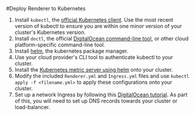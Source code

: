 #Deploy Renderer to Kubernetes

1. Install `kubectl`, the [official Kubernetes client](https://kubernetes.io/docs/tasks/tools/install-kubectl/). Use the most recent version of kubectl to ensure you are within one minor version of your cluster's Kubernetes version.
2. Install `doctl`, the official [DigitalOcean command-line tool](https://github.com/digitalocean/doctl), or other cloud platform-specific command-line tool.
3. Install [helm](https://helm.sh/docs/intro/install/), the kubernetes package manager.
4. Use your cloud provider's CLI tool to authenticate kubectl to your cluster.
5. Install the [Kubernetes metric server using helm](https://artifacthub.io/packages/helm/bitnami/metrics-server) onto your cluster.
6. Modify the included `Renderer.yml` and `Ingress.yml` files and use `kubectl apply -f <filename.yml>` to apply these configurations onto your cluster.
7. Set up a network Ingress by following this [DigitalOcean tutorial](https://www.digitalocean.com/community/tutorials/how-to-set-up-an-nginx-ingress-on-digitalocean-kubernetes-using-helm). As part of this, you will need to set up DNS records towards your cluster or load-balancer.
